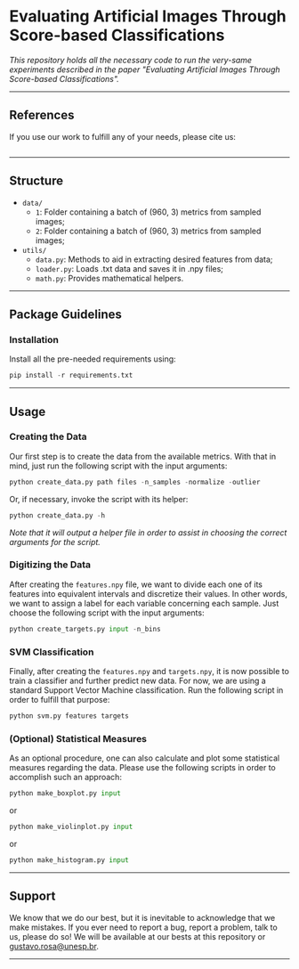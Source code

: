 # Evaluating Artificial Images Through Score-based Classifications

*This repository holds all the necessary code to run the very-same experiments described in the paper "Evaluating Artificial Images Through Score-based Classifications".*

---

## References

If you use our work to fulfill any of your needs, please cite us:

```
```

---

## Structure

  * `data/`
    * `1`: Folder containing a batch of (960, 3) metrics from sampled images;
    * `2`: Folder containing a batch of (960, 3) metrics from sampled images;
  * `utils/`
    * `data.py`: Methods to aid in extracting desired features from data;
    * `loader.py`: Loads .txt data and saves it in .npy files;
    * `math.py`: Provides mathematical helpers.
    
---

## Package Guidelines

### Installation

Install all the pre-needed requirements using:

```Python
pip install -r requirements.txt
```

---

## Usage

### Creating the Data

Our first step is to create the data from the available metrics. With that in mind, just run the following script with the input arguments:

```Python
python create_data.py path files -n_samples -normalize -outlier
```

Or, if necessary, invoke the script with its helper:

```Python
python create_data.py -h
```

*Note that it will output a helper file in order to assist in choosing the correct arguments for the script.*

### Digitizing the Data

After creating the `features.npy` file, we want to divide each one of its features into equivalent intervals and discretize their values. In other words, we want to assign a label for each variable concerning each sample. Just choose the following script with the input arguments:

```Python
python create_targets.py input -n_bins
```

### SVM Classification

Finally, after creating the `features.npy` and `targets.npy`, it is now possible to train a classifier and further predict new data. For now, we are using a standard Support Vector Machine classification. Run the following script in order to fulfill that purpose:

```Python
python svm.py features targets
```

### (Optional) Statistical Measures

As an optional procedure, one can also calculate and plot some statistical measures regarding the data. Please use the following scripts in order to accomplish such an approach:

```Python
python make_boxplot.py input
```

or

```Python
python make_violinplot.py input
```

or

```Python
python make_histogram.py input
```

---

## Support

We know that we do our best, but it is inevitable to acknowledge that we make mistakes. If you ever need to report a bug, report a problem, talk to us, please do so! We will be available at our bests at this repository or gustavo.rosa@unesp.br.

---
